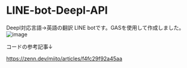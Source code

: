 # LINE-bot-Deepl-API
Deepl対応言語→英語の翻訳 LINE botです。GASを使用して作成しました。
![image](https://user-images.githubusercontent.com/96242104/155303472-75d9be5f-b24d-4ceb-86b1-e619417624d9.png)

コードの参考記事↓

https://zenn.dev/miito/articles/f4fc29f92a45aa
